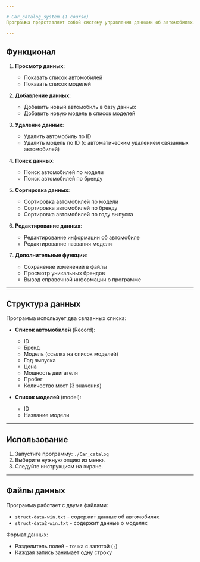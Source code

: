 ```yaml
---

# Сar_catalog_system (1 course)
Программа представляет собой систему управления данными об автомобилях. Она позволяет добавлять, удалять, редактировать, искать и сортировать записи об автомобилях, а также управлять моделями автомобилей.

---
```


## Функционал

1. **Просмотр данных**:
   - Показать список автомобилей
   - Показать список моделей

2. **Добавление данных**:
   - Добавить новый автомобиль в базу данных
   - Добавить новую модель в список моделей

3. **Удаление данных**:
   - Удалить автомобиль по ID
   - Удалить модель по ID (с автоматическим удалением связанных автомобилей)

4. **Поиск данных**:
   - Поиск автомобилей по модели
   - Поиск автомобилей по бренду

5. **Сортировка данных**:
   - Сортировка автомобилей по модели
   - Сортировка автомобилей по бренду
   - Сортировка автомобилей по году выпуска

6. **Редактирование данных**:
   - Редактирование информации об автомобиле
   - Редактирование названия модели

7. **Дополнительные функции**:
   - Сохранение изменений в файлы
   - Просмотр уникальных брендов
   - Вывод справочной информации о программе
---

## Структура данных

Программа использует два связанных списка:
- **Список автомобилей** (Record):
  - ID
  - Бренд
  - Модель (ссылка на список моделей)
  - Год выпуска
  - Цена
  - Мощность двигателя
  - Пробег
  - Количество мест (3 значения)

- **Список моделей** (model):
  - ID
  - Название модели

---

## Использование

1. Запустите программу: `./Car_catalog`
2. Выберите нужную опцию из меню.
3. Следуйте инструкциям на экране.

---

## Файлы данных

Программа работает с двумя файлами:
- `struct-data-win.txt` - содержит данные об автомобилях
- `struct-data2-win.txt` - содержит данные о моделях

Формат данных:
- Разделитель полей - точка с запятой (`;`)
- Каждая запись занимает одну строку
